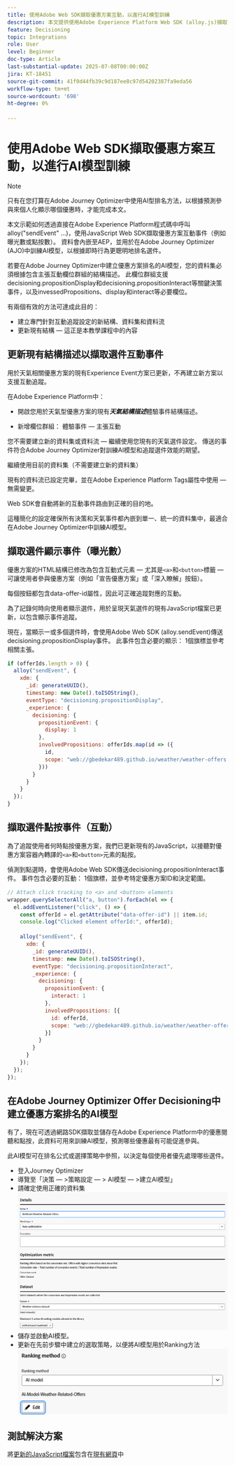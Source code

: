 ```yaml
---
title: 使用Adobe Web SDK擷取優惠方案互動，以進行AI模型訓練
description: 本文提供使用Adobe Experience Platform Web SDK (alloy.js)擷取使用者互動資料（例如優惠閱聽和點按）的指引。 此資料可作為在Adobe Journey Optimizer (AJO)中聰明地訓練AI模型的基礎，以便根據使用者行為和內容訊號來排名選件。
feature: Decisioning
topic: Integrations
role: User
level: Beginner
doc-type: Article
last-substantial-update: 2025-07-08T00:00:00Z
jira: KT-18451
source-git-commit: 41f0d44fb39c9d187ee8c97d54202387fa9eda56
workflow-type: tm+mt
source-wordcount: '698'
ht-degree: 0%

---
```



# 使用Adobe Web SDK擷取優惠方案互動，以進行AI模型訓練

>[!NOTE]
>
> 只有在您打算在Adobe Journey Optimizer中使用AI型排名方法，以根據預測參與來個人化顯示哪個優惠時，才能完成本文。



本文示範如何透過直接在Adobe Experience Platform程式碼中呼叫alloy(&quot;sendEvent&quot; ...)，使用JavaScript Web SDK擷取優惠方案互動事件（例如曝光數或點按數）。 資料會內嵌至AEP，並用於在Adobe Journey Optimizer (AJO)中訓練AI模型，以根據即時行為更聰明地排名選件。

若要在Adobe Journey Optimizer中建立優惠方案排名的AI模型，您的資料集必須根據包含主張互動欄位群組的結構描述。 此欄位群組支援decisioning.propositionDisplay和decisioning.propositionInteract等關鍵決策事件，以及invessedPropositions、display和interact等必要欄位。

有兩個有效的方法可達成此目的：

- 建立專門針對互動追蹤設定的新結構、資料集和資料流
- 更新現有結構 — 這正是本教學課程中的內容



## 更新現有結構描述以擷取選件互動事件

用於天氣相關優惠方案的現有Experience Event方案已更新，不再建立新方案以支援互動追蹤。

在Adobe Experience Platform中：

- 開啟您用於天氣型優惠方案的現有&#x200B;_&#x200B;**天氣結構描述**&#x200B;_&#x200B;體驗事件結構描述。

- 新增欄位群組：
體驗事件 — 主張互動

您不需要建立新的資料集或資料流 — 繼續使用您現有的天氣選件設定。 傳送的事件符合Adobe Journey Optimizer對訓練AI模型和追蹤選件效能的期望。


繼續使用目前的資料集（不需要建立新的資料集）

現有的資料流已設定完畢，並在Adobe Experience Platform Tags屬性中使用 — 無需變更。

Web SDK會自動將新的互動事件路由到正確的目的地。

這種簡化的設定確保所有決策和天氣事件都內嵌到單一、統一的資料集中，最適合在Adobe Journey Optimizer中訓練AI模型。


## 擷取選件顯示事件（曝光數）

優惠方案的HTML結構已修改為包含互動式元素 — 尤其是`<a>`和`<button>`標籤 — 可讓使用者參與優惠方案（例如「宣告優惠方案」或「深入瞭解」按鈕）。

每個按鈕都包含data-offer-id屬性，因此可正確追蹤對應的互動。



為了記錄何時向使用者顯示選件，用於呈現天氣選件的現有JavaScript檔案已更新，以包含顯示事件追蹤。

現在，當顯示一或多個選件時，會使用Adobe Web SDK (alloy.sendEvent)傳送decisioning.propositionDisplay事件。 此事件包含必要的顯示： 1個旗標並參考相關主張。


```javascript
if (offerIds.length > 0) {
  alloy("sendEvent", {
    xdm: {
      _id: generateUUID(),
      timestamp: new Date().toISOString(),
      eventType: "decisioning.propositionDisplay",
      _experience: {
        decisioning: {
          propositionEvent: {
            display: 1
          },
          involvedPropositions: offerIds.map(id => ({
            id,
            scope: "web://gbedekar489.github.io/weather/weather-offers.html#offerContainer"
          }))
        }
      }
    }
  });
}
```

## 擷取選件點按事件（互動）

為了追蹤使用者何時點按優惠方案，我們已更新現有的JavaScript，以接聽對優惠方案容器內轉譯的`<a>`和`<button>`元素的點按。

偵測到點選時，會使用Adobe Web SDK傳送decisioning.propositionInteract事件。 事件包含必要的互動： 1個旗標，並參考特定優惠方案ID和決定範圍。

```javascript
// Attach click tracking to <a> and <button> elements
wrapper.querySelectorAll("a, button").forEach(el => {
  el.addEventListener("click", () => {
    const offerId = el.getAttribute("data-offer-id") || item.id;
    console.log("Clicked element offerId:", offerId);

    alloy("sendEvent", {
      xdm: {
        _id: generateUUID(),
        timestamp: new Date().toISOString(),
        eventType: "decisioning.propositionInteract",
        _experience: {
          decisioning: {
            propositionEvent: {
              interact: 1
            },
            involvedPropositions: [{
              id: offerId,
              scope: "web://gbedekar489.github.io/weather/weather-offers.html#offerContainer"
            }]
          }
        }
      }
    });
  });
});
```

## 在Adobe Journey Optimizer Offer Decisioning中建立優惠方案排名的AI模型

有了，現在可透過網路SDK擷取並儲存在Adobe Experience Platform中的優惠閱聽和點按，此資料可用來訓練AI模型，預測哪些優惠最有可能促進參與。

此AI模型可在排名公式或選擇策略中參照，以決定每個使用者優先處理哪些選件。
- 登入Journey Optimizer
- 導覽至「決策 — >策略設定 — > AI模型 — >建立AI模型」
- 請確定使用正確的資料集
  ![ai-model](assets/ai-model.png)
- 儲存並啟動AI模型。
- 更新在先前步驟中建立的選取策略，以便將AI模型用於Ranking方法
  ![update-selection-strategy](assets/update-selection-strategy.png)

## 測試解決方案

將[更新的JavaScript檔案](assets/ai-model.js)包含在[現有網頁](assets/weather-offers.html)中